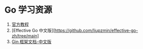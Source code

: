 # Go 学习资源

1. [官方教程](https://go.dev/doc/tutorial/#)
2. [Effective Go 中文版][https://github.com/liupzmin/effective-go-zh/tree/main]
3. [Gin 框架文档-中文版](https://gin-gonic.com/zh-cn/docs/)

